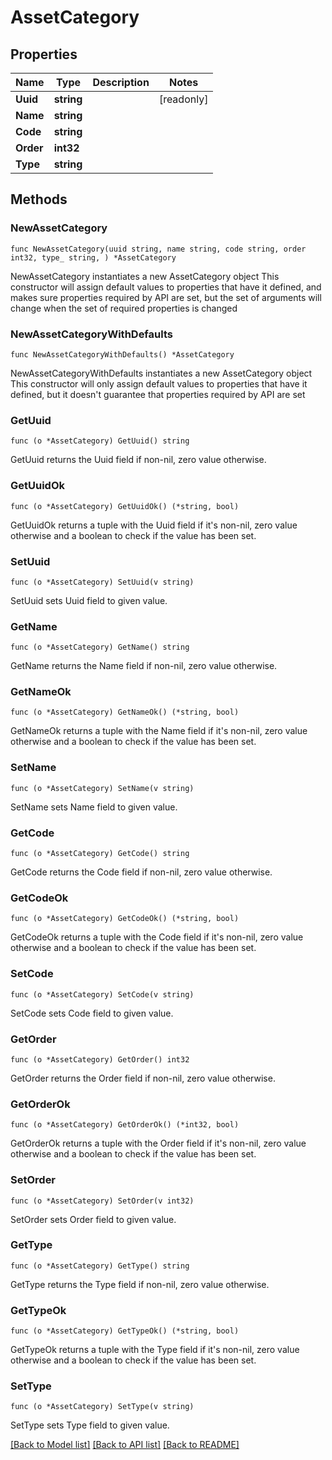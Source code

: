 # AssetCategory

## Properties

Name | Type | Description | Notes
------------ | ------------- | ------------- | -------------
**Uuid** | **string** |  | [readonly] 
**Name** | **string** |  | 
**Code** | **string** |  | 
**Order** | **int32** |  | 
**Type** | **string** |  | 

## Methods

### NewAssetCategory

`func NewAssetCategory(uuid string, name string, code string, order int32, type_ string, ) *AssetCategory`

NewAssetCategory instantiates a new AssetCategory object
This constructor will assign default values to properties that have it defined,
and makes sure properties required by API are set, but the set of arguments
will change when the set of required properties is changed

### NewAssetCategoryWithDefaults

`func NewAssetCategoryWithDefaults() *AssetCategory`

NewAssetCategoryWithDefaults instantiates a new AssetCategory object
This constructor will only assign default values to properties that have it defined,
but it doesn't guarantee that properties required by API are set

### GetUuid

`func (o *AssetCategory) GetUuid() string`

GetUuid returns the Uuid field if non-nil, zero value otherwise.

### GetUuidOk

`func (o *AssetCategory) GetUuidOk() (*string, bool)`

GetUuidOk returns a tuple with the Uuid field if it's non-nil, zero value otherwise
and a boolean to check if the value has been set.

### SetUuid

`func (o *AssetCategory) SetUuid(v string)`

SetUuid sets Uuid field to given value.


### GetName

`func (o *AssetCategory) GetName() string`

GetName returns the Name field if non-nil, zero value otherwise.

### GetNameOk

`func (o *AssetCategory) GetNameOk() (*string, bool)`

GetNameOk returns a tuple with the Name field if it's non-nil, zero value otherwise
and a boolean to check if the value has been set.

### SetName

`func (o *AssetCategory) SetName(v string)`

SetName sets Name field to given value.


### GetCode

`func (o *AssetCategory) GetCode() string`

GetCode returns the Code field if non-nil, zero value otherwise.

### GetCodeOk

`func (o *AssetCategory) GetCodeOk() (*string, bool)`

GetCodeOk returns a tuple with the Code field if it's non-nil, zero value otherwise
and a boolean to check if the value has been set.

### SetCode

`func (o *AssetCategory) SetCode(v string)`

SetCode sets Code field to given value.


### GetOrder

`func (o *AssetCategory) GetOrder() int32`

GetOrder returns the Order field if non-nil, zero value otherwise.

### GetOrderOk

`func (o *AssetCategory) GetOrderOk() (*int32, bool)`

GetOrderOk returns a tuple with the Order field if it's non-nil, zero value otherwise
and a boolean to check if the value has been set.

### SetOrder

`func (o *AssetCategory) SetOrder(v int32)`

SetOrder sets Order field to given value.


### GetType

`func (o *AssetCategory) GetType() string`

GetType returns the Type field if non-nil, zero value otherwise.

### GetTypeOk

`func (o *AssetCategory) GetTypeOk() (*string, bool)`

GetTypeOk returns a tuple with the Type field if it's non-nil, zero value otherwise
and a boolean to check if the value has been set.

### SetType

`func (o *AssetCategory) SetType(v string)`

SetType sets Type field to given value.



[[Back to Model list]](../README.md#documentation-for-models) [[Back to API list]](../README.md#documentation-for-api-endpoints) [[Back to README]](../README.md)


